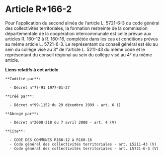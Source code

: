 # Article R*166-2

Pour l'application du second alinéa de l'article L. 5721-6-3 du code général des collectivités territoriales, la formation
restreinte de la commission départementale de la coopération intercommunale est celle prévue aux articles R. 160-12 à R.
160-16, complétée dans les cas et conditions prévus au même article L. 5721-6-3. Le représentant du conseil général est élu
au sein du collège visé au 3° de l'article L. 5211-43 du même code et le représentant du conseil régional au sein du collège
visé au 4° du même article.

**Liens relatifs à cet article**

	**Codifié par**:

	  - Décret n°77-91 1977-01-27

	**Créé par**:

	  - Décret n°99-1152 du 29 décembre 1999 - art. 6 ()

	**Abrogé par**:

	  - Décret n°2000-318 du 7 avril 2000 - art. 4 (V)

	**Cite**:

	  - CODE DES COMMUNES R160-12 à R160-16
	  - Code général des collectivités territoriales - art. L5211-43 (V)
	  - Code général des collectivités territoriales - art. L5721-6-3 (V)
